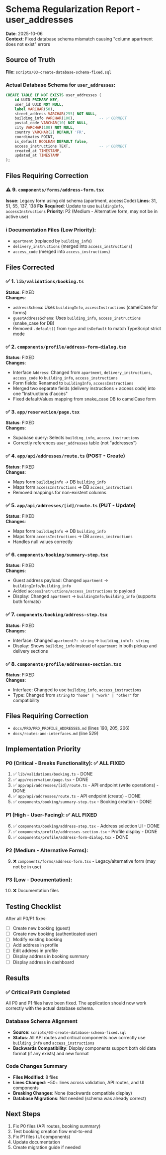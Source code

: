 # Schema Regularization Report - user_addresses
**Date**: 2025-10-06  
**Context**: Fixed database schema mismatch causing "column apartment does not exist" errors

## Source of Truth
**File**: `scripts/03-create-database-schema-fixed.sql`

### Actual Database Schema for `user_addresses`:
```sql
CREATE TABLE IF NOT EXISTS user_addresses (
    id UUID PRIMARY KEY,
    user_id UUID NOT NULL,
    label VARCHAR(50),
    street_address VARCHAR(255) NOT NULL,
    building_info VARCHAR(100),           -- ✅ CORRECT
    postal_code VARCHAR(10) NOT NULL,
    city VARCHAR(100) NOT NULL,
    country VARCHAR(2) DEFAULT 'FR',
    coordinates POINT,
    is_default BOOLEAN DEFAULT false,
    access_instructions TEXT,             -- ✅ CORRECT
    created_at TIMESTAMP,
    updated_at TIMESTAMP
);
```

## Files Requiring Correction

### ⚠️ 9. `components/forms/address-form.tsx`
**Issue**: Legacy form using old schema (apartment, accessCode)
**Lines**: 31, 51, 55, 137, 138
**Fix Required**: Update to use `buildingInfo`, `accessInstructions`
**Priority**: P2 (Medium - Alternative form, may not be in active use)

### ℹ️ Documentation Files (Low Priority):
- `apartment` (replaced by `building_info`)
- `delivery_instructions` (merged into `access_instructions`)
- `access_code` (merged into `access_instructions`)

## Files Corrected

### ✅ 1. `lib/validations/booking.ts`
**Status**: FIXED  
**Changes**:
- `addressSchema`: Uses `buildingInfo`, `accessInstructions` (camelCase for forms)
- `guestAddressSchema`: Uses `building_info`, `access_instructions` (snake_case for DB)
- Removed `.default()` from `type` and `isDefault` to match TypeScript strict mode

### ✅ 2. `components/profile/address-form-dialog.tsx`
**Status**: FIXED  
**Changes**:
- Interface `Address`: Changed from `apartment`, `delivery_instructions`, `access_code` to `building_info`, `access_instructions`
- Form fields: Renamed to `buildingInfo`, `accessInstructions`
- Merged two separate fields (delivery instructions + access code) into one "Instructions d'accès"
- Fixed defaultValues mapping from snake_case DB to camelCase form

### ✅ 3. `app/reservation/page.tsx`
**Status**: FIXED  
**Changes**:
- Supabase query: Selects `building_info`, `access_instructions`
- Correctly references `user_addresses` table (not "addresses")

### ✅ 4. `app/api/addresses/route.ts` (POST - Create)
**Status**: FIXED  
**Changes**:
- Maps form `buildingInfo` → DB `building_info`
- Maps form `accessInstructions` → DB `access_instructions`
- Removed mappings for non-existent columns

### ✅ 5. `app/api/addresses/[id]/route.ts` (PUT - Update)
**Status**: FIXED  
**Changes**:
- Maps form `buildingInfo` → DB `building_info`
- Maps form `accessInstructions` → DB `access_instructions`
- Handles null values correctly

### ✅ 6. `components/booking/summary-step.tsx`
**Status**: FIXED  
**Changes**:
- Guest address payload: Changed `apartment` → `buildingInfo/building_info`
- Added `accessInstructions/access_instructions` to payload
- Display: Changed `apartment` → `buildingInfo/building_info` (supports both formats)

### ✅ 7. `components/booking/address-step.tsx`
**Status**: FIXED  
**Changes**:
- Interface: Changed `apartment?: string` → `building_info?: string`
- Display: Shows `building_info` instead of `apartment` in both pickup and delivery sections

### ✅ 8. `components/profile/addresses-section.tsx`
**Status**: FIXED  
**Changes**:
- Interface: Changed to use `building_info`, `access_instructions`
- Type: Changed from `string` to `"home" | "work" | "other"` for compatibility

## Files Requiring Correction
- `docs/PRD/PRD_PROFILE_ADDRESSES.md` (lines 190, 205, 206)
- `docs/routes-and-interfaces.md` (line 529)

## Implementation Priority

### P0 (Critical - Breaks Functionality): ✅ ALL FIXED
1. ✅ `lib/validations/booking.ts` - DONE
2. ✅ `app/reservation/page.tsx` - DONE
3. ✅ `app/api/addresses/[id]/route.ts` - API endpoint (write operations) - DONE
4. ✅ `app/api/addresses/route.ts` - API endpoint (create) - DONE
5. ✅ `components/booking/summary-step.tsx` - Booking creation - DONE

### P1 (High - User-Facing): ✅ ALL FIXED
6. ✅ `components/booking/address-step.tsx` - Address selection UI - DONE
7. ✅ `components/profile/addresses-section.tsx` - Profile display - DONE
8. ✅ `components/profile/address-form-dialog.tsx` - DONE

### P2 (Medium - Alternative Forms):
9. ❌ `components/forms/address-form.tsx` - Legacy/alternative form (may not be in use)

### P3 (Low - Documentation):
10. ❌ Documentation files

## Testing Checklist

After all P0/P1 fixes:
- [ ] Create new booking (guest)
- [ ] Create new booking (authenticated user)
- [ ] Modify existing booking
- [ ] Add address in profile
- [ ] Edit address in profile
- [ ] Display address in booking summary
- [ ] Display address in dashboard

## Results

### ✅ Critical Path Completed
All P0 and P1 files have been fixed. The application should now work correctly with the actual database schema.

### Database Schema Alignment
- **Source**: `scripts/03-create-database-schema-fixed.sql`
- **Status**: All API routes and critical components now correctly use `building_info` and `access_instructions`
- **Backwards Compatibility**: Display components support both old data format (if any exists) and new format

### Code Changes Summary
- **Files Modified**: 8 files
- **Lines Changed**: ~50+ lines across validation, API routes, and UI components
- **Breaking Changes**: None (backwards compatible display)
- **Database Migrations**: Not needed (schema was already correct)

## Next Steps

1. Fix P0 files (API routes, booking summary)
2. Test booking creation flow end-to-end
3. Fix P1 files (UI components)
4. Update documentation
5. Create migration guide if needed
